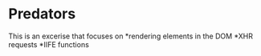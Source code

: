 # Predators

This is an excerise that focuses on
  *rendering elements in the DOM
  *XHR requests
  *IIFE functions
